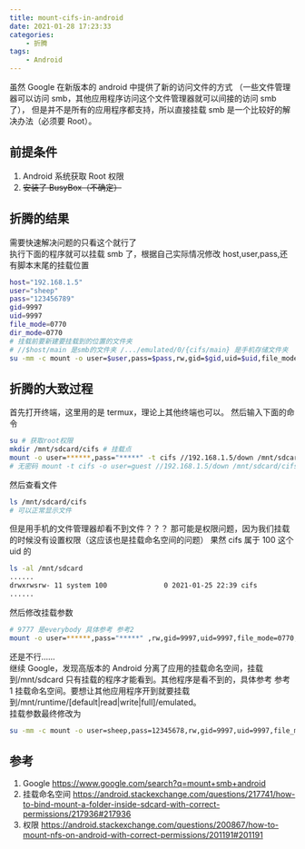 ```yaml
---
title: mount-cifs-in-android
date: 2021-01-28 17:23:33
categories:
    - 折腾
tags:
    - Android
---
```


虽然 Google 在新版本的 android 中提供了新的访问文件的方式
（一些文件管理器可以访问 smb，其他应用程序访问这个文件管理器就可以间接的访问 smb 了），
但是并不是所有的应用程序都支持，所以直接挂载 smb 是一个比较好的解决办法（必须要 Root）。

<!-- more -->

## 前提条件

1. Android 系统获取 Root 权限
2. ~~安装了 BusyBox（不确定）~~

## 折腾的结果

需要快速解决问题的只看这个就行了  
执行下面的程序就可以挂载 smb 了，根据自己实际情况修改 host,user,pass,还有脚本末尾的挂载位置

```bash
host="192.168.1.5"
user="sheep"
pass="123456789"
gid=9997
uid=9997
file_mode=0770
dir_mode=0770
# 挂载前要新建要挂载到的位置的文件夹
# //$host/main 是smb的文件夹 /.../emulated/0/{cifs/main} 是手机存储文件夹
su -mm -c mount -o user=$user,pass=$pass,rw,gid=$gid,uid=$uid,file_mode=$file_mode,dir_mode=$dir_mode -t cifs //$host/main /mnt/runtime/full/emulated/0/cifs/main
```

## 折腾的大致过程

首先打开终端，这里用的是 termux，理论上其他终端也可以。
然后输入下面的命令

```bash
su # 获取root权限
mkdir /mnt/sdcard/cifs # 挂载点
mount -o user=******,pass="*****" -t cifs //192.168.1.5/down /mnt/sdcard/cifs
# 无密码 mount -t cifs -o user=guest //192.168.1.5/down /mnt/sdcard/cifs （未测试）
```

然后查看文件

```bash
ls /mnt/sdcard/cifs
# 可以正常显示文件
```

但是用手机的文件管理器却看不到文件？？？
那可能是权限问题，因为我们挂载的时候没有设置权限（这应该也是挂载命名空间的问题）
果然 cifs 属于 100 这个 uid 的

```bash
ls -al /mnt/sdcard
......
drwxrwsrw- 11 system 100              0 2021-01-25 22:39 cifs
......
```

然后修改挂载参数

```bash
# 9777 是everybody 具体参考 参考2
mount -o user=******,pass="*****" ,rw,gid=9997,uid=9997,file_mode=0770,dir_mode=0770 -t cifs //192.168.1.5/down /mnt/sdcard/cifs
```

还是不行……  
继续 Google，发现高版本的 Android 分离了应用的挂载命名空间，挂载到/mnt/sdcard 只有挂载的程序才能看到。其他程序是看不到的，具体参考 参考 1 挂载命名空间。要想让其他应用程序开到就要挂载到/mnt/runtime/[default|read|write|full]/emulated。  
挂载参数最终修改为

```bash
su -mm -c mount -o user=sheep,pass=12345678,rw,gid=9997,uid=9997,file_mode=0770,dir_mode=0770 -t cifs //192.168.1.5/main /mnt/runtime/full/emulated/0/cifs/main
```

## 参考

1. Google <https://www.google.com/search?q=mount+smb+android>  
2. 挂载命名空间 <https://android.stackexchange.com/questions/217741/how-to-bind-mount-a-folder-inside-sdcard-with-correct-permissions/217936#217936>  
3. 权限 <https://android.stackexchange.com/questions/200867/how-to-mount-nfs-on-android-with-correct-permissions/201191#201191>
